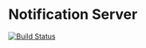 # Notification Server

[![Build Status](https://travis-ci.org/sjohnsonaz/notification-server.svg?branch=master)](https://travis-ci.org/sjohnsonaz/notification-server)
